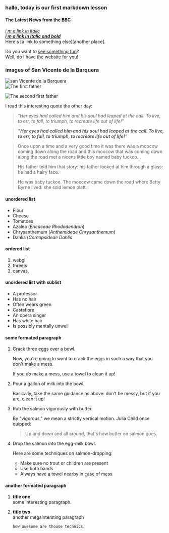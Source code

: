 ### **hallo, today is our first markdown lesson**

#### The Latest News from [the BBC](www.bbc.com/news)  
[_i m a link in italic_](http://www.sugardraw.de)  
[_**i m a link in italic and bold**_](http://www.sugardraw.de)  
Here's [a link to something else][another place].

Do you want to [see something fun][a fun place]?  
Well, do I have [the website for you][another fun place]!  

### images of San Vicente de la Barquera
![san Vicente de la Barquera](https://www.posadaelcuadrante.com/web/wp-content/uploads/2016/10/San-Vicente-de-la-Barquera-05-02-2010.jpg)  
![The first father][First Father]

![The second first father][Second Father]




[First Father]: https://www.turismocantabria.es/recursos/puntos_interes/sanvicente1.jpg
[Second Father]: https://www.turismocantabria.es/recursos/puntos_interes/sanvicente1.jpg  
I read this interesting quote the other day:

>_"Her eyes had called him and his soul had leaped at the call. To live, to err, to fall, to triumph, to recreate life out of life!"_

>***"Her eyes had called him and his soul had leaped at the call. To live, to err, to fall, to triumph, to recreate life out of life!"***  

>Once upon a time and a very good time it was there was a moocow coming down along the road and this moocow that was coming down along the road met a nicens little boy named baby tuckoo...
>
>His father told him that story: his father looked at him through a glass: he had a hairy face.
>
>He was baby tuckoo. The moocow came down the road where Betty Byrne lived: she sold lemon platt.  

#### unordered list
* Flour
* Cheese
* Tomatoes  
* Azalea (_Ericaceae Rhododendron_)
* Chrysanthemum (_Anthemideae Chrysanthemum_)
* Dahlia (_Coreopsideae Dahlia_

#### ordered list  
1. webgl
2. threejs
3. canvas, 
#### unordered list with sublist
 * A professor
 * Has no hair
 * Often wears green
* Castafiore
 * An opera singer
 * Has white hair
 * Is possibly mentally unwell


 #### some formated paragraph  
 1. Crack three eggs over a bowl.

    Now, you're going to want to crack the eggs in such a way that you don't make a mess.

    If you _do_ make a mess, use a towel to clean it up!

2. Pour a gallon of milk into the bowl.

    Basically, take the same guidance as above: don't be messy, but if you are, clean it up!

3. Rub the salmon vigorously with butter.

   By "vigorous," we mean a strictly vertical motion. Julia Child once quipped:
   > Up and down and all around, that's how butter on salmon goes.
4. Drop the salmon into the egg-milk bowl.

   Here are some techniques on salmon-dropping:

   * Make sure no trout or children are present
   * Use both hands
   * Always have a towel nearby in case of mess

 #### another formated paragraph  
 1. **title one**  
    some interesting paragraph.
 2. **title two**  
    another megaintersting paragraph

        how awesome are thouse technics.












[a fun place]: http://www.zombo.com
[another fun place]: http://www.stumbleupon.com
